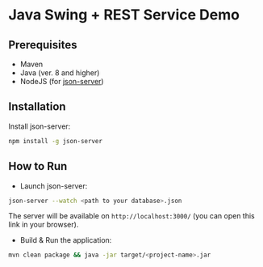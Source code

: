 # Java Swing + REST Service Demo  

## Prerequisites
- Maven
- Java (ver. 8 and higher)
- NodeJS (for [json-server](https://github.com/typicode/json-server))

## Installation

Install json-server:
```bash
npm install -g json-server
```

## How to Run

- Launch json-server:
```bash
json-server --watch <path to your database>.json
```
The server will be available on `http://localhost:3000/` (you can open this link in your browser).

- Build & Run the application:
```bash
mvn clean package && java -jar target/<project-name>.jar
``` 
